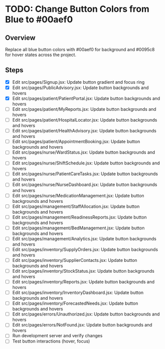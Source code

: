 # TODO: Change Button Colors from Blue to #00aef0

## Overview
Replace all blue button colors with #00aef0 for background and #0095c8 for hover states across the project.

## Steps
- [x] Edit src/pages/Signup.jsx: Update button gradient and focus ring
- [x] Edit src/pages/PublicAdvisory.jsx: Update button backgrounds and hovers
- [x] Edit src/pages/patient/PatientPortal.jsx: Update button backgrounds and hovers
- [ ] Edit src/pages/patient/MyReports.jsx: Update button backgrounds and hovers
- [ ] Edit src/pages/patient/HospitalLocator.jsx: Update button backgrounds and hovers
- [ ] Edit src/pages/patient/HealthAdvisory.jsx: Update button backgrounds and hovers
- [ ] Edit src/pages/patient/AppointmentBooking.jsx: Update button backgrounds and hovers
- [ ] Edit src/pages/nurse/WardStatus.jsx: Update button backgrounds and hovers
- [ ] Edit src/pages/nurse/ShiftSchedule.jsx: Update button backgrounds and hovers
- [ ] Edit src/pages/nurse/PatientCareTasks.jsx: Update button backgrounds and hovers
- [ ] Edit src/pages/nurse/NurseDashboard.jsx: Update button backgrounds and hovers
- [ ] Edit src/pages/nurse/MedicationManagement.jsx: Update button backgrounds and hovers
- [ ] Edit src/pages/management/StaffAllocation.jsx: Update button backgrounds and hovers
- [ ] Edit src/pages/management/ReadinessReports.jsx: Update button backgrounds and hovers
- [ ] Edit src/pages/management/BedManagement.jsx: Update button backgrounds and hovers
- [ ] Edit src/pages/management/Analytics.jsx: Update button backgrounds and hovers
- [ ] Edit src/pages/inventory/SupplyOrders.jsx: Update button backgrounds and hovers
- [ ] Edit src/pages/inventory/SupplierContacts.jsx: Update button backgrounds and hovers
- [ ] Edit src/pages/inventory/StockStatus.jsx: Update button backgrounds and hovers
- [ ] Edit src/pages/inventory/Reports.jsx: Update button backgrounds and hovers
- [ ] Edit src/pages/inventory/InventoryDashboard.jsx: Update button backgrounds and hovers
- [ ] Edit src/pages/inventory/ForecastedNeeds.jsx: Update button backgrounds and hovers
- [ ] Edit src/pages/errors/Unauthorized.jsx: Update button backgrounds and hovers
- [ ] Edit src/pages/errors/NotFound.jsx: Update button backgrounds and hovers
- [ ] Run development server and verify changes
- [ ] Test button interactions (hover, focus)
